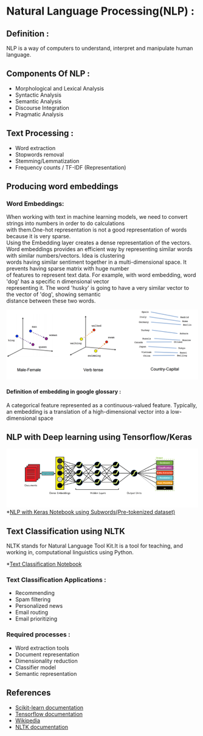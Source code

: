 # Natural Language Processing(NLP) :  
## Definition :  
NLP is a way of computers to understand, interpret and manipulate human language.  
## Components Of NLP :   
-   Morphological and Lexical Analysis
-   Syntactic Analysis
-   Semantic Analysis
-   Discourse Integration
-   Pragmatic Analysis  
## Text Processing :  
-   Word extraction  
-   Stopwords removal  
-   Stemming/Lemmatization  
-   Frequency counts / TF-IDF (Representation)  
## Producing word embeddings  
  ### Word Embeddings:  
  When working with text in machine learning models, we need to convert strings into numbers in order to do calculations  
  with them.One-hot representation is not a good representation of words because it is very sparse.  
  Using the Embedding layer creates a dense representation of the vectors.  
  Word embeddings provides an efficient way by representing similar words with similar numbers/vectors. Idea is clustering  
  words having similar sentiment together in a multi-dimensional space. It prevents having sparse matrix with huge number  
  of features to represent text data. For example, with word embedding, word 'dog' has a specific n dimensional vector  
  representing it. The word 'husky' is going to have a very similar vector to the vector of 'dog', showing semantic  
  distance between these two words. 
    
  ![Word Embeddings](/images/word2vec.png)  
  #### Definition of embedding in google glossary :  
  A categorical feature represented as a continuous-valued feature. Typically, an embedding is a translation of a high-dimensional vector   into a low-dimensional space    
## NLP with Deep learning using Tensorflow/Keras  
 ![NLP with deep learning](/images/deeplearning.png)  
 *[NLP with Keras Notebook using Subwords(Pre-tokenized dataset)](/NLP_Tf_Keras.ipynb)  
## Text Classification using NLTK  
NLTK stands for Natural Language Tool Kit.It is a tool for teaching, and working in, computational linguistics using Python.  
  
  *[Text Classification Notebook](/NLTK.ipynb)  
### Text Classification Applications :  
-   Recommending  
-   Spam filtering  
-   Personalized news  
-   Email routing  
-   Email prioritizing  
### Required processes :  
-   Word extraction tools  
-   Document representation  
-   Dimensionality reduction  
-   Classifier model  
-   Semantic representation  
## References  
 -  [Scikit-learn documentation](https://scikit-learn.org/stable/tutorial/text_analytics/working_with_text_data.html)  
 -  [Tensorflow documentation](https://www.tensorflow.org/tutorials/text/word_embeddings)  
 -  [Wikipedia](https://en.wikipedia.org/wiki/Natural_language_processing) 
 -  [NLTK documentation](https://www.nltk.org/) 
    
